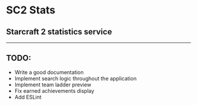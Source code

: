 # SC2 Stats

## Starcraft 2 statistics service

---

## TODO:

-   Write a good documentation
-   Implement search logic throughout the application
-   Implement team ladder preview
-   Fix earned achievements display
-   Add ESLint

